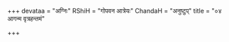 +++
devataa = "अग्निः"
RShiH = "गोपवन आत्रेयः"
ChandaH = "अनुष्टुप्"
title = "०४ आगन्म वृत्रहन्तमं"

+++
